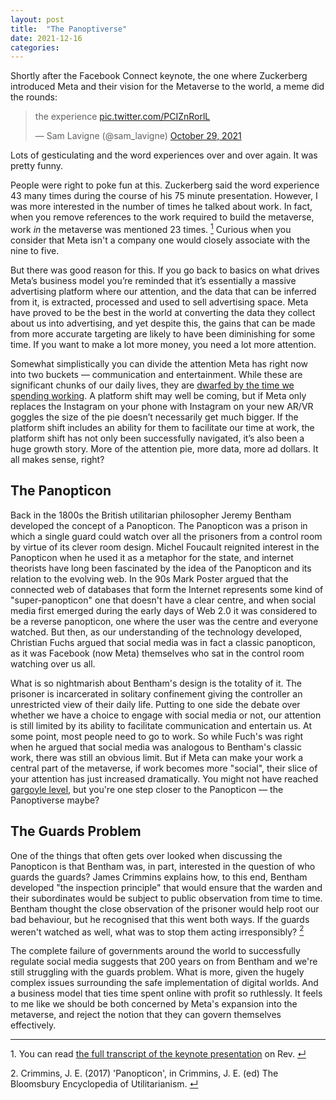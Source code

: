 ```yaml
---
layout: post
title:  "The Panoptiverse"
date: 2021-12-16
categories:
---
```

Shortly after the Facebook Connect keynote, the one where Zuckerberg introduced Meta and their vision for the Metaverse to the world, a meme did the rounds:

<blockquote class="twitter-tweet"><p lang="en" dir="ltr">the experience <a href="https://t.co/PCIZnRorlL">pic.twitter.com/PCIZnRorlL</a></p>&mdash; Sam Lavigne (@sam_lavigne) <a href="https://twitter.com/sam_lavigne/status/1453891385631944704?ref_src=twsrc%5Etfw">October 29, 2021</a></blockquote> <script async src="https://platform.twitter.com/widgets.js" charset="utf-8"></script>

Lots of gesticulating and the word experiences over and over again. It was pretty funny.

People were right to poke fun at this. Zuckerberg said the word experience 43 many times during the course of his 75 minute presentation. However, I was more interested in the number of times he talked about work. In fact, when you remove references to the work required to build the metaverse, work _in_ the metaverse was mentioned 23 times. <a id="ref1" href="#ftn1"><sup>1</sup></a> Curious when you consider that Meta isn't a company one would closely associate with the nine to five.

But there was good reason for this. If you go back to basics on what drives Meta’s business model you’re reminded that it’s essentially a massive advertising platform where our attention, and the data that can be inferred from it, is extracted, processed and used to sell advertising space. Meta have proved to be the best in the world at converting the data they collect about us into advertising, and yet despite this, the gains that can be made from more accurate targeting are likely to have been diminishing for some time. If you want to make a lot more money, you need a lot more attention.

Somewhat simplistically you can divide the attention Meta has right now into two buckets — communication and entertainment. While these are significant chunks of our daily lives, they are [dwarfed by the time we spending working](https://ourworldindata.org/time-use-living-conditions). A platform shift may well be coming, but if Meta only replaces the Instagram on your phone with Instagram on your new AR/VR goggles the size of the pie doesn’t necessarily get much bigger. If the platform shift includes an ability for them to facilitate our time at work, the platform shift has not only been successfully navigated, it’s also been a huge growth story. More of the attention pie, more data, more ad dollars. It all makes sense, right?

## The Panopticon

Back in the 1800s the British utilitarian philosopher Jeremy Bentham developed the concept of a Panopticon. The Panopticon was a prison in which a single guard could watch over all the prisoners from a control room by virtue of its clever room design. Michel Foucault reignited interest in the Panopticon when he used it as a metaphor for the state, and internet theorists have long been fascinated by the idea of the Panopticon and its relation to the evolving web. In the 90s Mark Poster argued that the connected web of databases that form the Internet represents some kind of "super-panopticon" one that doesn't have a clear centre, and when social media first emerged during the early days of Web 2.0 it was considered to be a reverse panopticon, one where the user was the centre and everyone watched. But then, as our understanding of the technology developed, Christian Fuchs argued that social media was in fact a classic panopticon, as it was Facebook (now Meta) themselves who sat in the control room watching over us all.

What is so nightmarish about Bentham's design is the totality of it. The prisoner is incarcerated in solitary confinement giving the controller an unrestricted view of their daily life. Putting to one side the debate over whether we have a choice to engage with social media or not, our attention is still limited by its ability to facilitate communication and entertain us. At some point, most people need to go to work. So while Fuch's was right when he argued that social media was analogous to Bentham's classic work, there was still an obvious limit. But if Meta can make your work a central part of the metaverse, if work becomes more "social", their slice of your attention has just increased dramatically. You might not have reached [gargoyle level](https://marksarney.com/2012/08/15/10-signs-that-snow-crashs-gargoyles-already-exist/), but you're one step closer to the Panopticon — the Panoptiverse maybe?

## The Guards Problem

One of the things that often gets over looked when discussing the Panopticon is that Bentham was, in part, interested in the question of who guards the guards? James Crimmins explains how, to this end, Bentham developed "the inspection principle" that would ensure that the warden and their subordinates would be subject to public observation from time to time. Bentham thought the close observation of the prisoner would help root our bad behaviour, but he recognised that this went both ways. If the guards weren't watched as well, what was to stop them acting irresponsibly? <a id="ref2" href="#ftn2"><sup>2</sup></a>

The complete failure of governments around the world to successfully regulate social media suggests that 200 years on from Bentham and we're still struggling with the guards problem. What is more, given the hugely complex issues surrounding the safe implementation of digital worlds. And a business model that ties time spent online with profit so ruthlessly. It feels to me like we should be both concerned by Meta's expansion into the metaverse, and reject the notion that they can govern themselves effectively.

---

<p id="ftn1">1. You can read <a href="https://www.rev.com/blog/transcripts/meta-facebook-connect-2021-metaverse-event-transcript">the full transcript of the keynote presentation</a> on Rev. <a href="#ref1">↵</a>

<p id="ftn2">2. Crimmins, J. E. (2017) 'Panopticon', in Crimmins, J. E. (ed) The Bloomsbury Encyclopedia of Utilitarianism.
 <a href="#ref2">↵</a>
